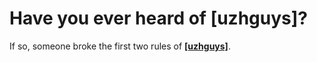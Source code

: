 # Have you ever heard of [uzhguys]?
If so, someone broke the first two rules of [**[uzhguys]**](https://uzhguys.dev).
